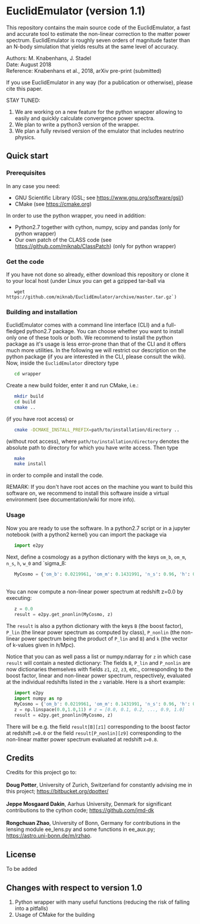 # EuclidEmulator (version 1.1)
This repository contains the main source code of the EuclidEmulator, a fast and accurate tool to estimate the non-linear correction to the matter power spectrum. EuclidEmulator is roughly seven orders of magnitude faster than an N-body simulation that yields results at the same level of accuracy.

Authors:   M. Knabenhans, J. Stadel<br/>
Date:      August 2018<br/>
Reference: Knabenhans et al., 2018, arXiv pre-print (submitted)<br/>

If you use EuclidEmulator in any way (for a publication or otherwise), please cite this paper.

STAY TUNED:
1) We are working on a new feature for the python wrapper allowing to easily and quickly calculate convergence power spectra.
2) We plan to write a python3 version of the wrapper.
3) We plan a fully revised version of the emulator that includes neutrino physics.

## Quick start
### Prerequisites
In any case you need:
 * GNU Scientific Library (GSL; see https://www.gnu.org/software/gsl/)
 * CMake (see https://cmake.org)

In order to use the python wrapper, you need in addition:
 * Python2.7 together with cython, numpy, scipy and pandas (only for python wrapper)
 * Our own patch of the CLASS code (see https://github.com/miknab/ClassPatch) (only for python wrapper)
 
### Get the code
If you have not done so already, either download this repository or clone it to your local host (under Linux you can get a gzipped tar-ball via
```
   wget https://github.com/miknab/EuclidEmulator/archive/master.tar.gz`)
```

### Building and installation
EuclidEmulator comes with a command line interface (CLI) and a full-fledged python2.7 package. You can choose whether you want to install only one of these tools or both. We recommend to install the python package as it's usage is less error-prone than that of the CLI and it offers much more utilities. In the following we will restrict our description on the python package (if you are interested in the CLI, please consult the wiki).
Now, inside the `EuclidEmulator` directory type
```bash
   cd wrapper
```
Create a new build folder, enter it and run CMake, i.e.: 
```bash
   mkdir build
   cd build
   cmake ..
```
(if you have root access) or
```bash
   cmake -DCMAKE_INSTALL_PREFIX=path/to/installation/directory ..
```
(without root access), where `path/to/installation/directory` denotes the absolute path to directory for which you have write access. Then type 
```bash
   make
   make install
``` 
in order to compile and install the code.

REMARK: If you don't have root acces on the machine you want to build this software on, we recommend to install this software inside a virtual environment (see documentation/wiki for more info).

### Usage
Now you are ready to use the software. In a python2.7 script or in a jupyter notebook (with a python2 kernel) you can import the package via <br/>
```python
   import e2py
```
Next, define a cosmology as a python dictionary with the keys `om_b`, `om_m`, `n_s`, `h`, `w_0` and `sigma_8:<br/>
```python
   MyCosmo = {'om_b': 0.0219961, 'om_m': 0.1431991, 'n_s': 0.96, 'h': 0.67, 'w_0': -1.0, 'sigma_8': 0.83}
```
<br/>
You can now compute a non-linear power spectrum at redshift z=0.0 by executing:<br/>

```python
   z = 0.0
   result = e2py.get_pnonlin(MyCosmo, z)
```

The `result` is also a python dictionary with the keys `B` (the boost factor), `P_lin` (the linear power spectrum as computed by class), `P_nonlin` (the non-linear power spectrum being the product of `P_lin` and `B`) and `k` (the vector of k-values given in _h_/Mpc). 

Notice that you can as well pass a list or numpy.ndarray for `z` in which case `result` will contain a nested dictionary: The fields `B`, `P_lin` and `P_nonlin` are now dictionaries themselves with fields `z1`, `z2`, `z3`, etc., corresponding to the boost factor, linear and non-linear power spectrum, respectively, evaluated at the individual redshifts listed in the `z` variable. Here is a short example:
```python
   import e2py
   import numpy as np
   MyCosmo = {'om_b': 0.0219961, 'om_m': 0.1431991, 'n_s': 0.96, 'h': 0.67, 'w_0': -1.0, 'sigma_8': 0.83}
   z = np.linspace(0.0,1.0,11) # z = [0.0, 0.1, 0.2, ..., 0.9, 1.0]
   result = e2py.get_pnonlin(MyCosmo, z)
```
There will be e.g. the field `result[B][z1]` corresponding to the boost factor at redshift `z=0.0` or the field `result[P_nonlin][z9]` corresponding to the non-linear matter power spectrum evaluated at redshift `z=0.8`. 

## Credits
Credits for this project go to:<br/>
<br/>
__Doug Potter__, University of Zurich, Switzerland for constantly advising me in this project; https://bitbucket.org/dpotter/ <br/><br/>
__Jeppe Mosgaard Dakin__, Aarhus University, Denmark for significant contributions to the cython code; https://github.com/jmd-dk <br/><br/>
__Rongchuan Zhao__, University of Bonn, Germany for contributions in the lensing module ee_lens.py and some functions in ee_aux.py; https://astro.uni-bonn.de/m/rzhao.

## License
To be added

## Changes with respect to version 1.0
1. Python wrapper with many useful functions (reducing the risk of falling into a pitfalls)
2. Usage of CMake for the building
